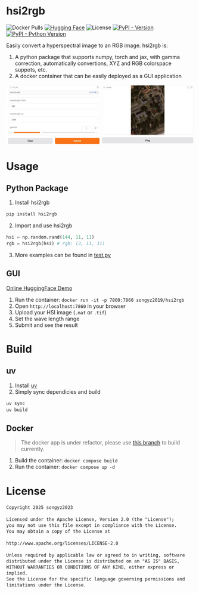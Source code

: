 # hsi2rgb

![Docker Pulls](https://img.shields.io/docker/pulls/songyz2019/hsi2rgb?logo=docker&style=flat-square&logoColor=white)
[![Hugging Face](https://img.shields.io/badge/HuggingFace-Demo-yellow?logo=huggingface&style=flat-square&logoColor=white)](https://huggingface.co/spaces/songyz2019/hsi2rgb)
![License](https://img.shields.io/github/license/songyz2019/hsi2rgb?style=flat-square)
[![PyPI - Version](https://img.shields.io/pypi/v/hsi2rgb.svg)](https://pypi.org/project/hsi2rgb)
[![PyPI - Python Version](https://img.shields.io/pypi/pyversions/hsi2rgb.svg)](https://pypi.org/project/hsi2rgb)

Easily convert a hyperspectral image to an RGB image. hsi2rgb is:
1. A python package that supports numpy, torch and jax, with gamma correction, automatically convertions, XYZ and RGB colorspace suppots, etc.
2. A docker container that can be easily deployed as a GUI application

![ui-demo.jpg](asset/ui-demo.jpg)

# Usage
## Python Package
1. Install hsi2rgb
```bash
pip install hsi2rgb
```
2. Import and use hsi2rgb
```python
hsi = np.random.rand(144, 11, 11)
rgb = hsi2rgb(hsi) # rgb: (3, 11, 11)
```
3. More examples can be found in [test.py](core/tests/test.py)


## GUI
[Online HuggingFace Demo](https://huggingface.co/spaces/songyz2019/hsi2rgb)

1. Run the container: `docker run -it -p 7860:7860 songyz2019/hsi2rgb`
2. Open `http://localhost:7860` in your browser
3. Upload your HSI image (`.mat` or `.tif`)
4. Set the wave length range
5. Submit and see the result

# Build
## uv
1. Install [uv](https://docs.astral.sh/uv/)
2. Simply sync dependicies and build
```bash
uv sync
uv build
```

## Docker
> The docker app is under refactor, please use [this branch](https://github.com/songyz2019/hsi2rgb/tree/f2c76629b49659e7d16ec62958c8a972e97fde3c) to build currently.
1. Build the container: `docker compose build`
2. Run the container: `docker compose up -d`

# License
```text
Copyright 2025 songyz2023

Licensed under the Apache License, Version 2.0 (the "License");
you may not use this file except in compliance with the License.
You may obtain a copy of the License at

http://www.apache.org/licenses/LICENSE-2.0

Unless required by applicable law or agreed to in writing, software
distributed under the License is distributed on an "AS IS" BASIS,
WITHOUT WARRANTIES OR CONDITIONS OF ANY KIND, either express or implied.
See the License for the specific language governing permissions and
limitations under the License.
```
